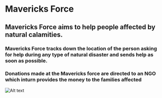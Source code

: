 # Mavericks Force
## Mavericks Force aims to help people affected by natural calamities.
### Mavericks Force tracks down the location of the person asking for help during any type of natural disaster and sends help as soon as possible.
### Donations made at the Mavericks force are directed to an NGO which inturn provides the money to the families affected
![Alt text]([http://url/to/img.png](https://github.com/gurusinghpal/The-Mavericks-CSI/blob/main/Screenshot%202023-11-20%20073415.png)https://github.com/gurusinghpal/The-Mavericks-CSI/blob/main/Screenshot%202023-11-20%20073415.png)
